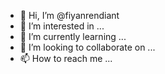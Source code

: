 - 👋 Hi, I’m @fiyanrendiant
- 👀 I’m interested in ...
- 🌱 I’m currently learning ...
- 💞️ I’m looking to collaborate on ...
- 📫 How to reach me ...

<!---
fiyanrendiant/fiyanrendiant is a ✨ special ✨ repository because its `README.md` (this file) appears on your GitHub profile.
You can click the Preview link to take a look at your changes.
--->
